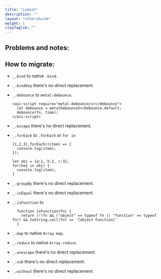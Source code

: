 ```yaml
---
title: "Lodash"
description: ""
layout: "othersGuide"
weight: 1
clayTaglib: ""
---
```


<article class="my-5">

## Problems and notes:

</article>

<article class="my-5">

## How to migrate:

- `_.bind` to native `.bind`.
- `_.bindKey` there's no direct replacement.
- `_.debounce` to `metal-debounce`.
  ```
  <aui:script require="metal-debounce/src/debounce">
    let debounce = metalDebounceSrcDebounce.default;
    debounce(fn, time);
  </aui:script>
  ```

- `_.escape` there's no direct replacement.

- `_.forEach` to `.forEach` or `for in`
  ```
  [1,2,3].forEach((item) => {
    console.log(item);
  });

  let obj = {a:1, b:2, c:3};
  for(key in obj) {
    console.log(item);
  }
  ```

- `_.groupBy` there's no direct replacement.
- `_.isEqual` there's no direct replacement.
- `_.isFunction` to
  ```
    function isFunction(fn) {
      return (!!fn && ("object" == typeof fn || "function" == typeof fn)) && toString.call(fn) == '[object Function]'
    }
  ```
- `_.map` to native `Array.map`.
- `_.reduce` to native `Array.reduce`.
- `_.unescape` there's no direct replacement.
- `_.sub` there's no direct replacement.
- `_.without` there's no direct replacement.


</article>
